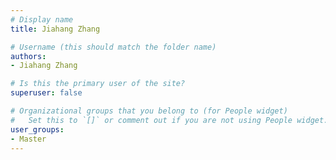 ```yaml
---
# Display name
title: Jiahang Zhang

# Username (this should match the folder name)
authors:
- Jiahang Zhang

# Is this the primary user of the site?
superuser: false

# Organizational groups that you belong to (for People widget)
#   Set this to `[]` or comment out if you are not using People widget.
user_groups:
- Master
---
```


